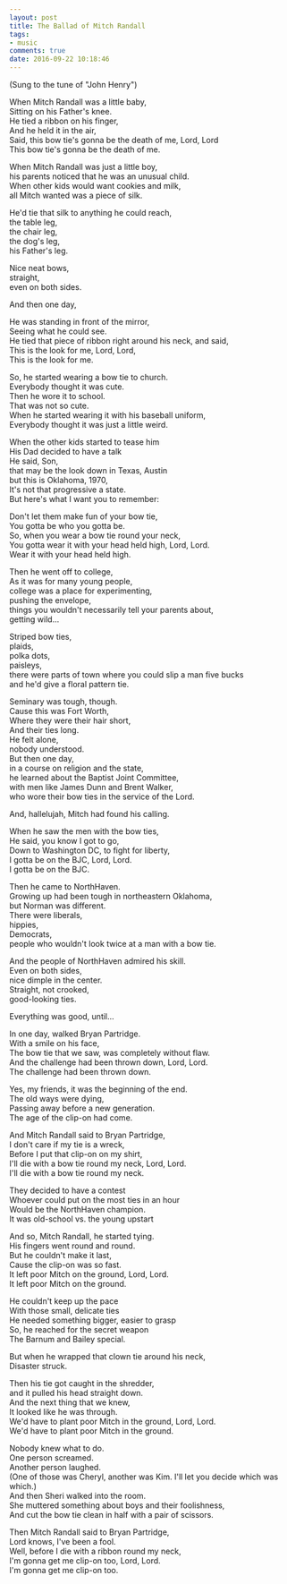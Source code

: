 ```yaml
---
layout: post
title: The Ballad of Mitch Randall
tags:
- music
comments: true
date: 2016-09-22 10:18:46
---
```


(Sung to the tune of "John Henry")

When Mitch Randall was a little baby,  
Sitting on his Father's knee.  
He tied a ribbon on his finger,  
And he held it in the air,  
Said, this bow tie's gonna be the death of me, Lord, Lord  
This bow tie's gonna be the death of me.

When Mitch Randall was just a little boy,  
his parents noticed that he was an unusual child.  
When other kids would want cookies and milk,  
all Mitch wanted was a piece of silk.

He'd tie that silk to anything he could reach,  
the table leg,  
the chair leg,  
the dog's leg,  
his Father's leg.

Nice neat bows,  
straight,  
even on both sides.

And then one day,
  
He was standing in front of the mirror,  
Seeing what he could see.  
He tied that piece of ribbon right around his neck, and said,  
This is the look for me, Lord, Lord,  
This is the look for me.
  
So, he started wearing a bow tie to church.  
Everybody thought it was cute.  
Then he wore it to school.  
That was not so cute.  
When he started wearing it with his baseball uniform,  
Everybody thought it was just a little weird.


When the other kids started to tease him  
His Dad decided to have a talk  
He said, Son,  
that may be the look down in Texas, Austin  
but this is Oklahoma, 1970,  
It's not that progressive a state.  
But here's what I want you to remember:
  
Don't let them make fun of your bow tie,  
You gotta be who you gotta be.  
So, when you wear a bow tie round your neck,  
You gotta wear it with your head held high, Lord, Lord.  
Wear it with your head held high.
  
Then he went off to college,  
As it was for many young people,  
college was a place for experimenting,  
pushing the envelope,  
things you wouldn't necessarily tell your parents about,  
getting wild...

Striped bow ties,  
plaids,  
polka dots,  
paisleys,  
there were parts of town where you could slip a man five bucks  
and he'd give a floral pattern tie.

Seminary was tough, though.  
Cause this was Fort Worth,  
Where they were their hair short,  
And their ties long.  
He felt alone,  
nobody understood.  
But then one day,  
in a course on religion and the state,  
he learned about the Baptist Joint Committee,  
with men like James Dunn and Brent Walker,  
who wore their bow ties in the service of the Lord.

And, hallelujah, Mitch had found his calling.
  
When he saw the men with the bow ties,  
He said, you know I got to go,  
Down to Washington DC, to fight for liberty,  
I gotta be on the BJC, Lord, Lord.  
I gotta be on the BJC.
  
Then he came to NorthHaven.  
Growing up had been tough in northeastern Oklahoma,  
but Norman was different.  
There were liberals,  
hippies,  
Democrats,  
people who wouldn't look twice at a man with a bow tie.

And the people of NorthHaven admired his skill.  
Even on both sides,  
nice dimple in the center.  
Straight, not crooked,  
good-looking ties.

Everything was good, until...
  
In one day, walked Bryan Partridge.  
With a smile on his face,  
The bow tie that we saw, was completely without flaw.  
And the challenge had been thrown down, Lord, Lord.  
The challenge had been thrown down.

Yes, my friends, it was the beginning of the end.  
The old ways were dying,  
Passing away before a new generation.  
The age of the clip-on had come.

And Mitch Randall said to Bryan Partridge,  
I don't care if my tie is a wreck,  
Before I put that clip-on on my shirt,  
I'll die with a bow tie round my neck, Lord, Lord.  
I'll die with a bow tie round my neck.

They decided to have a contest  
Whoever could put on the most ties in an hour  
Would be the NorthHaven champion.  
It was old-school vs. the young upstart

And so, Mitch Randall, he started tying.  
His fingers went round and round.  
But he couldn't make it last,  
Cause the clip-on was so fast.  
It left poor Mitch on the ground, Lord, Lord.  
It left poor Mitch on the ground.

He couldn't keep up the pace  
With those small, delicate ties  
He needed something bigger, easier to grasp  
So, he reached for the secret weapon  
The Barnum and Bailey special.

But when he wrapped that clown tie around his neck,  
Disaster struck.

Then his tie got caught in the shredder,  
and it pulled his head straight down.  
And the next thing that we knew,  
It looked like he was through.  
We'd have to plant poor Mitch in the ground, Lord, Lord.  
We'd have to plant poor Mitch in the ground.

Nobody knew what to do.  
One person screamed.  
Another person laughed.  
(One of those was Cheryl, another was Kim. I'll let you decide which was which.)  
And then Sheri walked into the room.  
She muttered something about boys and their foolishness,  
And cut the bow tie clean in half with a pair of scissors.

Then Mitch Randall said to Bryan Partridge,  
Lord knows, I've been a fool.  
Well, before I die with a ribbon round my neck,  
I'm gonna get me clip-on too, Lord, Lord.  
I'm gonna get me clip-on too.
